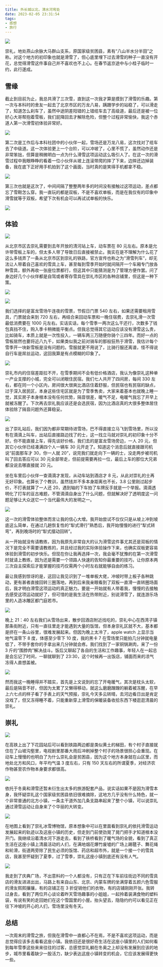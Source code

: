```yaml
---
title: 外长城以北，清水河弯处
date: 2023-02-05 23:31:54
tags:
- 感想
- 旅行
---
```


![](/images/2023/chongli/14.jpg)

崇礼，地处燕山余脉大马群山支系，原国家级贫困县，素有“八山半水分半田”之称。对这个地方的初印象也就是滑雪了，但心底里埋下过去滑雪的种子一直没有开花，总觉得滑雪这件事自己并不喜欢也不上心。在春节返京途中与小桂子临时一约，此行遂成。

## 雪缘
截止到目前为止，我总共滑了三次雪，直到这一次我才算是摸到了滑雪的乐趣。第一次与本科时的舍友一起去了北京市区的万龙八易，蹒跚学步的站稳了，可以滑走了，知道怎么刹车了，虽然中途阴差阳错的上错缆车去了高级道，最后还是被一位好心大哥帮抱着雪板，我们屁降回去才解除危险，但整个过程非常愉快，我这个赤道人第一次滑雪初体验非常好。

![](/images/2023/chongli/1.JPG)

第二次是工作后与本科社团中的小伙伴一起，雪场还是万龙八易，这次找对了缆车去了中级道。这一次体验更上一个台阶，可以冲坡了，心里不慌了，虽然动作还是非常笨拙，但算是稍微明白一点为什么滑雪这项运动这么吸引人了。在这一次的滑雪过程中我眼睁睁的看着一位小伙伴从坡上连滚带爬的摔了下来，边摔还边掉装备，我在底下正好用手机拍到了这个画面，当时真的是笑得手机都拿不稳。

![](/images/2023/chongli/2.jpg)

第三次也就是这次了，中间间隔了整整两年多的时间没有接触过这项运动，差点都忘了雪鞋怎么穿。我一直玩的都是双板，不是不喜欢单板，而是在我仅有的印象中滑雪就等于双板，希望下次有机会可以再试试单板的快乐。

![](/images/2023/chongli/3.jpg)

## 体验
![](/images/2023/chongli/4.jpg)

从北京市区去崇礼需要到去年开放的清河站上车，动车票在 80 元左右。原本是允许带雪板上车的，但太多人带了导致日后直接被禁止。我实在是不理解为什么花了这么多钱弄了一条从北京市区到崇礼的铁路，官方宣传也称之为“滑雪列车”，却无法让人带着自己喜欢的雪具上车，甚至每到雪季开始时就间隔开一个车厢专门放各种雪具，额外再收一张座位票都行，但这其中只能猜测是为了管理方便作罢。问了身边好几个小伙伴都是自驾或者寄存雪具在崇礼市区的各种店铺里，但这是一种下策。

![](/images/2023/chongli/0.png)

![](/images/2023/chongli/5.jpg)

我们选择的是富龙雪场午连夜的雪票，节假日门票 540 左右，如果还需要租用雪具，门票就会来到 720 左右，再结合来回动车票和一晚住宿费，去崇礼滑一次雪最低消费要在 1000 元左右。实话实话，每个雪季一两次这么干还行，次数多了钱包真挡不住，购入季卡稍微能平衡点。但我总觉得其它运动应该没有滑雪这么贵，比如骑车，本质上就是一次性投入，一辆车两三万随便你骑个三四年。而好一点的雪板居然也要将近八九千，如果类似我之前对骑车的那般狂热于滑雪，我估计每个雪季开一块新雪板是没有问题的。雪服就更不用说了，比骑行服还离谱，怪不得说自行车是屌丝运动，这回我算是有点模糊的印象了。

![](/images/2023/chongli/6.jpg)

崇礼市内的住宿差距拉不开，在雪季期间不会有低价格酒店，我认为像崇礼这种单一产业支撑的小城，完全可以闭眼住民宿。我们七人共开了四间房，每间 330 左右，都在同一个小区内，房间很大很爽比酒店住着舒服，但民宿也有民宿的缺点，过于深入居民区，本身这些住宅区就是为了雪季售卖，大家来着基本也就晚上睡一觉，其实房子本身根本没有任何优势，隔音很差，暖气不足，电暖气我忘了开早上就被冻醒了。下次再去崇礼我应该还是会选民宿，因为比酒店真的大很多整体居住体验除了隔音问题外还算稳妥。

![](/images/2023/chongli/7.jpg)

出了崇礼站后，我们因为都非常期待进雪场，巴不得直接立马飞到雪场里，所以没有在滴滴上叫车，出站后直接路边找了的士，这一找立马就对崇礼的初印象十分不好。你不能直接上车，得先谈好价格，我们去的是富龙雪场旁边，一人 20 元，但其它小伙伴已经凑满四个人一辆车 30 元开走了。知道这个消息后就直接跟司机说“前面那车才 30，你一人就 20”，说完我们就走向下一辆的士，没走两步被司机叫了回去答应可以 30 元全部带走，但前提需要再拉一位，最后上车的那位大兄弟都没说去哪直接就 20 元。

坐在车里后小伙伴一查滴滴才发现，从动车站到酒店才 8 元，从此对崇礼的士再无好印象。也算长了个教训，虽然钱并不多本身距离也不长，3.8 公里刚过起步价，不打表就算了一人还 20，遇到轴的下车拍了车牌反手就是一个举报。滴滴透明化了打车的亘古难题，不管滴滴自身出了什么问题，但就解决好了透明度这一问题足够让大众送它一个当代最伟大的发明之一。

![](/images/2023/chongli/8.jpg)

这一次的滑雪体验整体而言让我的信心大增。我开始尝试不仅仅只是从坡上冲到坡底这么简单，在通过几趟恢复性的“犁式滑行”熟悉后，我开始慢慢的进行“犁式转弯”，再到晚场时的“犁式摆动回转”。

从一开始就没有请教练，因为我原先非常自大的认为滑雪这件事尤其还是双板的情况下是完全不需要请教练的，并且经过我的实际体验操作下来，也确实双板更容易体验到滑雪的初步快乐。但现在你让我再选择一次，我会毫不犹豫的在第一次滑雪时就请上教练，因为还是需要一个领路人快速的告知你最重要的技巧，让你原本两三次自主探索后才能掌握的技巧仅需两个小时左右就能够自由的练习。

最让我感到惊讶的是，这回让我见识到了一堆单板大佬，冲坡时带上板子各种跳动，更有甚者直接回转三圈落地，再到后来我亲眼看到了双板一直滑一直转圈场面后，我才明白滑雪这项运动的真正魅力。要是一开始就有人带着我，慢慢的去接触去感受这项运动就好了，但可惜的是我生活在热带附近，别说滑雪了，就连游乐场里的人造冰雕区都门庭若市。

![](/images/2023/chongli/9.jpg)

晚上 21：40 左右我们从雪场出来，散步回酒店附近找吃的，崇礼中心在西湾子镇那条街附近，只有一直往里走才能遇到大量的饭馆，但本身崇礼区就不大，基本都是挤在一条山谷里，很难发展起来。但因为晚上太冷了，apple watch 上显示当地气温零下 8 度，体感至少零下 10 度，我的黑卡 7 在雪场里只能拍几分钟就电量低了，不带手套你的手拿出来几分钟就会疼。我们找到了一家铜锅涮肉，来了一份 3 斤的“围脖肉”解决战斗。饭后又聊起了各自的生活和工作趣事，年轻人在一起总是会忘记了时间，一聊就聊到了 23:30，这个时候再一出饭店，铺面而来的凉气冻得人直想盖被。

![](/images/2023/chongli/12.jpg)

然而我这一晚睡得并不踏实，首先是上文说到的忘了开电暖气，其次是枕头太软，最后是隔音不好，但因为太累了又懒得移动，就这么磨磨蹭蹭的躺着被冻醒，在早上六七点的样子看了手表上的天气预报，崇礼今天多云转晴，去河边看日出是肯定没戏了，但又冻得睡不着，只能重新穿上滑雪的保暖装备收拾东西下楼逛逛清晨的崇礼。

## 崇礼

![](/images/2023/chongli/10.jpg)

在高铁上出了下花园站后可以看到铁路两边都是类似黄土的梯田，有个村子直接就住在了山坡沟壑里，电视剧里那番大雨后冲刷掉整个村子的场景很担心会重现。在动车上慢慢的也明白了为什么崇礼会是贫困县，因为这个地方本身就在山区里，而地处北方和风口，年平均气温 3 度左右，只有 150 天左右的所谓夏季，对经济农作物甚至农作物本身要求都很高。

![](/images/2023/chongli/11.jpg)

依托于冬奥和滑雪还暂未衍生出太多的旅游配套产品，说实话如果不是因为滑雪本身，我怀疑崇礼这个国家级贫困县依旧很难摘除，这地方几乎没有什么特色，就一个非常普通的北方小镇，一条主干道外加几条支路串起来了整个小镇，可以说崇礼通过滑雪运动让自身来了个华丽的大转变。

![](/images/2023/chongli/15.jpg)

在地图上看到了崇礼冰雪博物馆，原本想象中可以在里面看到崇礼的依托滑雪运动发展起来的轨迹以及这座小镇的历史，但走到门前使劲晃了晃门把手才知道根本没开门。我继续沿着清水河下游走去，看到了铁桥看到了暖气场的全貌，看到了真正生活在这座小镇上清晨活动的人们，在满地烟花爆竹废墟的广场上踢毽子、舞花绳和轮滑，街道两旁除了民生必须的饭馆、药店和超市外，就是一个接一个的雪具店，我甚至怀疑到了夏季，过了雪季，崇礼这座小镇到底还有没有人气。

![](/images/2023/chongli/13.jpg)

我走到了庆典广场，不出意料的一个人都没有，只有正在下车前往街边不同的雪具店的滑友进进出出，马路上有来自山东、北京、内蒙车牌的坐满穿着五颜六色雪服的滑友熙熙攘攘，有的店铺正在 3 折促销他们的衣物，有的店铺刚刚开张。我转过身去，看到了两位开心谈论着昨天雪场趣事的小姐姐，一起拎着装满食物的塑料袋，有说有笑的走回她们在这个雪国里的小屋。抬头望去，隐隐约约可以看见正在往下冲坡的开心的人们，雪场里没有冬天。

## 总结
一次周末的滑雪之旅，但我在滑雪中一直都心不在焉，不是不喜欢这项运动，而是总觉得应该多去看看这座小镇。我依旧还是很好奇生活在这座小镇里的人们如何看到每年雪季这些来来往往的过客，总感觉崇礼躺在冬奥之上却没有发展到应该的地步，城市里看着缺少一股活力，缺少表达这座小镇转变的机会，它应该发展得更快一些。